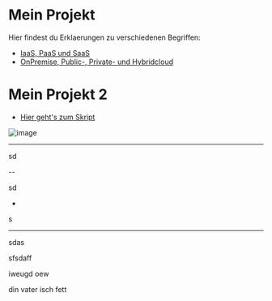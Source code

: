 # Mein Projekt

Hier findest du Erklaerungen zu verschiedenen Begriffen:

- [IaaS, PaaS und SaaS](*iaas-paas-saas.md)
- [OnPremise, Public-, Private- und Hybridcloud](onpremise-public-private-hybridcloud.md)

# Mein Projekt 2
- [Hier geht's zum Skript](Skript.md)

![image](https://github.com/user-attachments/assets/99d9ce56-e718-4f0a-9c59-75bdd8612d6d)

---

sd

--

sd

-
s

----

sdas

sfsdaff


iweugd oew




din vater isch fett
